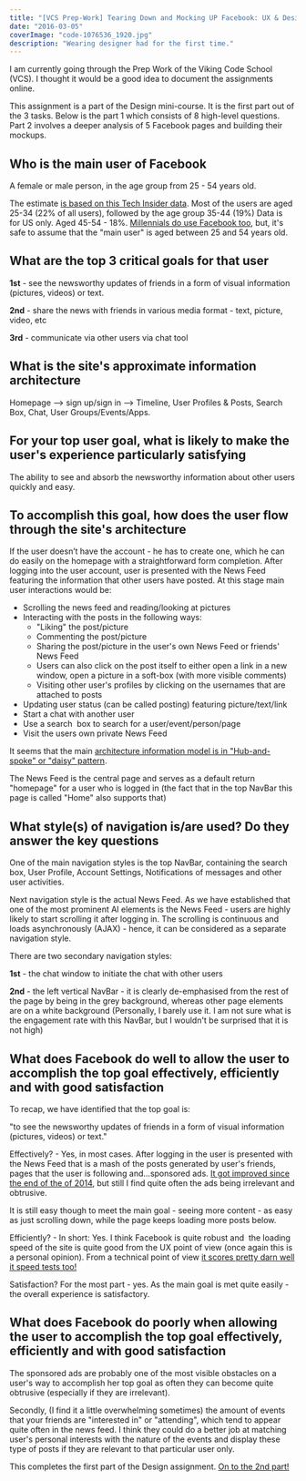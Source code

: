 ```yaml
---
title: "[VCS Prep-Work] Tearing Down and Mocking UP Facebook: UX & Design Part 1"
date: "2016-03-05"
coverImage: "code-1076536_1920.jpg"
description: "Wearing designer had for the first time."
---
```


I am currently going through the Prep Work of the Viking Code School (VCS). I thought it would be a good idea to document the assignments online.

This assignment is a part of the Design mini-course. It is the first part out of the 3 tasks. Below is the part 1 which consists of 8 high-level questions. Part 2 involves a deeper analysis of 5 Facebook pages and building their mockups.

## Who is the main user of Facebook

A female or male person, in the age group from 25 - 54 years old.

The estimate [is based on this Tech Insider data](http://www.techinsider.io/update-a-breakdown-of-the-demographics-for-each-of-the-different-social-networks-2015-6). Most of the users are aged 25-34 (22% of all users), followed by the age group 35-44 (19%) Data is for US only. Aged 45-54 - 18%. [Millennials do use Facebook too](http://www.entrepreneur.com/article/246777), but, it's safe to assume that the "main user" is aged between 25 and 54 years old.

## What are the top 3 critical goals for that user

**1st** - see the newsworthy updates of friends in a form of visual information (pictures, videos) or text.

**2nd** - share the news with friends in various media format - text, picture, video, etc

**3rd** - communicate via other users via chat tool

## What is the site's approximate information architecture

Homepage --> sign up/sign in --> Timeline, User Profiles & Posts, Search Box, Chat, User Groups/Events/Apps.

## For your top user goal, what is likely to make the user's experience particularly satisfying

The ability to see and absorb the newsworthy information about other users quickly and easy.

## To accomplish this goal, how does the user flow through the site's architecture

If the user doesn’t have the account - he has to create one, which he can do easily on the homepage with a straightforward form completion. After logging into the user account, user is presented with the News Feed featuring the information that other users have posted. At this stage main user interactions would be:

- Scrolling the news feed and reading/looking at pictures
- Interacting with the posts in the following ways:
  - "Liking" the post/picture
  - Commenting the post/picture
  - Sharing the post/picture in the user's own News Feed or friends' News Feed
  - Users can also click on the post itself to either open a link in a new window, open a picture in a soft-box (with more visible comments)
  - Visiting other user's profiles by clicking on the usernames that are attached to posts
- Updating user status (can be called posting) featuring picture/text/link
- Start a chat with another user
- Use a search  box to search for a user/event/person/page
- Visit the users own private News Feed

It seems that the main [architecture information model is in "Hub-and-spoke" or "daisy" pattern](http://webdesignfromscratch.com/website-architecture/ia-models/).

The News Feed is the central page and serves as a default return "homepage" for a user who is logged in (the fact that in the top NavBar this page is called "Home" also supports that)

## What style(s) of navigation is/are used? Do they answer the key questions

One of the main navigation styles is the top NavBar, containing the search box, User Profile, Account Settings, Notifications of messages and other user activities.

Next navigation style is the actual News Feed. As we have established that one of the most prominent AI elements is the News Feed - users are highly likely to start scrolling it after logging in. The scrolling is continuous and loads asynchronously (AJAX) - hence, it can be considered as a separate navigation style.

There are two secondary navigation styles:

**1st** - the chat window to initiate the chat with other users

**2nd** - the left vertical NavBar - it is clearly de-emphasised from the rest of the page by being in the grey background, whereas other page elements are on a white background (Personally, I barely use it. I am not sure what is the engagement rate with this NavBar, but I wouldn't be surprised that it is not high)

## What does Facebook do well to allow the user to accomplish the top goal effectively, efficiently and with good satisfaction

To recap, we have identified that the top goal is:

"to see the newsworthy updates of friends in a form of visual information (pictures, videos) or text."

Effectively? - Yes, in most cases. After logging in the user is presented with the News Feed that is a mash of the posts generated by user's friends, pages that the user is following and…sponsored ads. [It got improved since the end of the of 2014](https://www.facebook.com/business/news/update-to-facebook-news-feed), but still I find quite often the ads being irrelevant and obtrusive.

It is still easy though to meet the main goal - seeing more content - as easy as just scrolling down, while the page keeps loading more posts below.

Efficiently? - In short: Yes. I think Facebook is quite robust and  the loading speed of the site is quite good from the UX point of view (once again this is a personal opinion). From a technical point of view [it scores pretty darn well it speed tests too!](https://gtmetrix.com/reports/facebook.com/24UoQ8SB)

Satisfaction? For the most part - yes. As the main goal is met quite easily - the overall experience is satisfactory.

## What does Facebook do poorly when allowing the user to accomplish the top goal effectively, efficiently and with good satisfaction

The sponsored ads are probably one of the most visible obstacles on a user's way to accomplish her top goal as often they can become quite obtrusive (especially if they are irrelevant).

Secondly, (I find it a little overwhelming sometimes) the amount of events that your friends are "interested in" or "attending", which tend to appear quite often in the news feed. I think they could do a better job at matching user's personal interests with the nature of the events and display these type of posts if they are relevant to that particular user only.

This completes the first part of the Design assignment. [On to the 2nd part!](http://aleksgorbenko.com/vcs-prep-work-tearing-and-mocking-up-facebook-ux-and-design-part-2)
